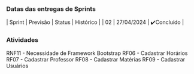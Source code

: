 ### Datas das entregas de Sprints
| Sprint | Previsão | Status | Histórico |
| 02 | 27/04/2024 |  ✔️Concluído    |

### Atividades

RNF11 - Necessidade de Framework Bootstrap
RF06 - Cadastrar Horários
RF07 - Cadastrar Professor
RF08 - Cadastrar Matérias
RF09 - Cadastrar Usuários
